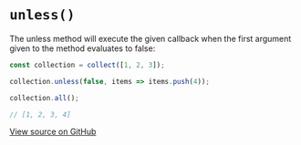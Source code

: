 # `unless()`

The unless method will execute the given callback when the first argument given to the method evaluates to false:

```js
const collection = collect([1, 2, 3]);

collection.unless(false, items => items.push(4));

collection.all();

// [1, 2, 3, 4]
```

[View source on GitHub](https://github.com/ecrmnn/collect.js/blob/master/src/methods/unless.js)